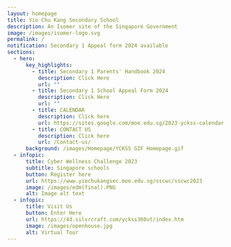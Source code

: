 ```yaml
---
layout: homepage
title: Yio Chu Kang Secondary School
description: An Isomer site of the Singapore Government
image: /images/isomer-logo.svg
permalink: /
notification: Secondary 1 Appeal form 2024 available
sections:
  - hero:
      key_highlights:
        - title: Secondary 1 Parents' Handbook 2024
          description: Click Here
          url: ""
        - title: Secondary 1 School Appeal Form 2024
          description: Click Here
          url: ""
        - title: CALENDAR
          description: Click here
          url: https://sites.google.com/moe.edu.sg/2023-yckss-calendar
        - title: CONTACT US
          description: Click here
          url: /Contact-us/
      background: /images/Homepage/YCKSS GIF Homepage.gif
  - infopic:
      title: Cyber Wellness Challenge 2023
      subtitle: Singapore schools
      button: Register here
      url: https://www.yiochukangsec.moe.edu.sg/sscwc/sscwc2023
      image: /images/edm(final).PNG
      alt: Image alt text
  - infopic:
      title: Visit Us
      button: Enter Here
      url: https://4d.silvrcraft.com/yckss360vt/index.htm
      image: /images/openhouse.jpg
      alt: Virtual Tour
---
```


